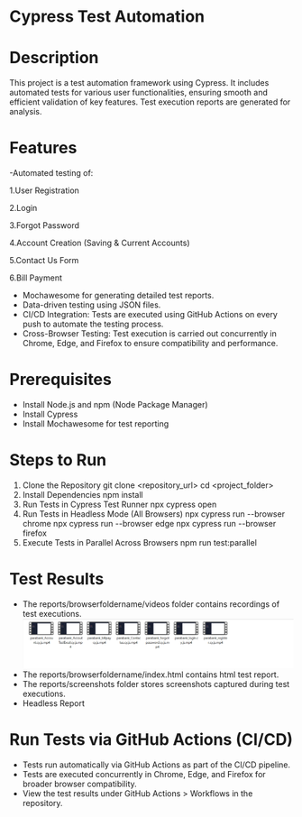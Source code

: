 # Cypress Test Automation

# Description
This project is a test automation framework using Cypress. It includes automated tests for various user functionalities, ensuring smooth and efficient validation of key features. Test execution reports are generated for analysis.


# Features
-Automated testing of:

1.User Registration

2.Login

3.Forgot Password

4.Account Creation (Saving & Current Accounts)

5.Contact Us Form

6.Bill Payment


- Mochawesome for generating detailed test reports.
- Data-driven testing using JSON files.
- CI/CD Integration: Tests are executed using GitHub Actions on every push to automate the testing process.
- Cross-Browser Testing: Test execution is carried out concurrently in Chrome, Edge, and Firefox to ensure compatibility and performance.

# Prerequisites
- Install Node.js and npm (Node Package Manager)
- Install Cypress
- Install Mochawesome for test reporting


# Steps to Run
1. Clone the Repository 
 git clone <repository_url>
cd <project_folder>
2. Install Dependencies
 npm install
3. Run Tests in Cypress Test Runner
npx cypress open
4. Run Tests in Headless Mode (All Browsers)
npx cypress run --browser chrome
npx cypress run --browser edge
npx cypress run --browser firefox
5. Execute Tests in Parallel Across Browsers
 npm run test:parallel


# Test Results
- The reports/browserfoldername/videos folder contains recordings of test executions.![Image Alt Text](test-results/video_results.png)
- The reports/browserfoldername/index.html contains html test report.
- The reports/screenshots folder stores screenshots captured during test executions.
- Headless Report

# Run Tests via GitHub Actions (CI/CD)
- Tests run automatically via GitHub Actions as part of the CI/CD pipeline.
- Tests are executed concurrently in Chrome, Edge, and Firefox for broader browser compatibility.
- View the test results under GitHub Actions > Workflows in the repository.